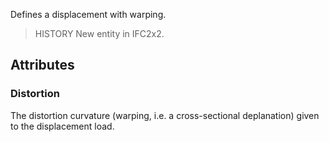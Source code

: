 Defines a displacement with warping.

<!-- end of short definition -->


> HISTORY New entity in IFC2x2.

## Attributes

### Distortion
The distortion curvature (warping, i.e. a cross-sectional deplanation) given to the displacement load.
